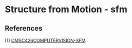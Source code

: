 # Structure from Motion - sfm


## References
[1] <a href="https://cmsc426.github.io/sfm/" target="_blank">CMSC426COMPUTERVISION-SFM</q>
